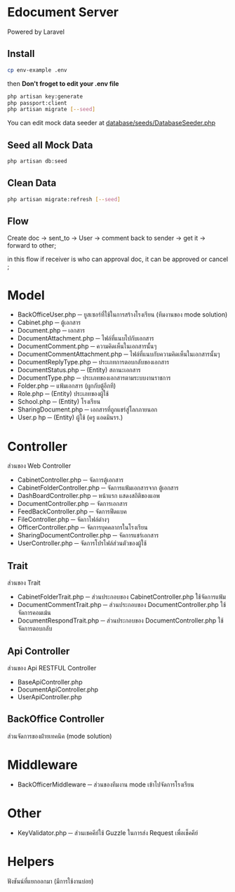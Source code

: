 # Edocument Server
Powered by Laravel 

## Install

``` sh
cp env-example .env
```

then **Don't froget to edit your .env file**

``` sh
php artisan key:generate
php passport:client
php artisan migrate [--seed]

```

You can edit mock data seeder at [database/seeds/DatabaseSeeder.php](database/seeds/DatabaseSeeder.php)

## Seed all Mock Data

```sh
php artisan db:seed
```

## Clean Data

```sh
php artisan migrate:refresh [--seed]
```

## Flow

Create doc -> sent_to -> User -> comment back to sender -> get it -> forward to other;

in this flow if receiver is who can approval doc, it can be approved or cancel ;

# Model
- BackOfficeUser.php ─ ยูสเซอร์ที่ใช้ในการสร้างโรงเรียน (ทีมงานของ mode solution)
- Cabinet.php ─ ตู้เอกสาร
- Document.php ─ เอกสาร
- DocumentAttachment.php ─ ไฟล์ที่แนบไปกับเอกสาร
- DocumentComment.php ─ ความคิดเห็นในเอกสารนั้นๆ
- DocumentCommentAttachment.php ─ ไฟล์ที่แนบกับความคิดเห็นในเอกสารนั้นๆ
- DocumentReplyType.php ─ ประเภทการตอบกลับของเอกสาร
- DocumentStatus.php ─ (Entity) สถานะเอกสาร 
- DocumentType.php ─ ประเภทของเอกสารตามระบบงานราชการ
- Folder.php ─ แฟ้มเอกสาร (ผูกกับตู้อีกที)
- Role.php ─ (Entity) ประเภทของผู้ใช้ 
- School.php ─ (Entity) โรงเรียน 
- SharingDocument.php ─ เอกสารที่ถูกแชร์สู่โลกภายนอก
- User.p hp ─ (Entity) ผู้ใช้ (ครู แอดมินรร.) 

# Controller
ส่วนของ Web Controller
- CabinetController.php ─ จัดการตู้เอกสาร
- CabinetFolderController.php ─ จัดการแฟ้มเอกสารจาก ตู้เอกสาร
- DashBoardController.php ─ หน้าแรก แสดงสถิติของแอพ
- DocumentController.php ─ จัดการเอกสาร
- FeedBackController.php ─ จัดการฟีดแบค
- FileController.php ─ จัดกาไฟล์ต่างๆ
- OfficerController.php ─ จัดการบุคคลากรในโรงเรียน
- SharingDocumentController.php ─ จัดการแชร์เอกสาร
- UserController.php ─ จัดการโปรไฟล์ส่วนตัวของผู้ใช้

## Trait
ส่วนของ Trait
- CabinetFolderTrait.php ─ ส่วนประกอบของ  CabinetController.php ใช้จัดการแฟ้ม
- DocumentCommentTrait.php ─ ส่วนประกอบของ  DocumentController.php ใช้จัดการคอมเม้น
- DocumentRespondTrait.php ─ ส่วนประกอบของ  DocumentController.php ใช้จัดการตอบกลับ

## Api Controller
ส่วนของ Api RESTFUL Controller
- BaseApiController.php
- DocumentApiController.php
- UserApiController.php

## BackOffice Controller
ส่วนจัดการของฝ่ายเทคนิค (mode solution)


# Middleware 
- BackOfficerMiddleware ─ ส่วนของทีมงาน mode เข้าไปจัดการโรงเรียน

# Other 
- KeyValidator.php ─ ส่วนเชคคีย์​ใช้ Guzzle ในการส่ง Request เพื่อเช็คคีย์

# Helpers
ฟังชันน์ที่แยกออกมา (มีการใช้งานบ่อย)